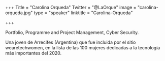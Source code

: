 ﻿+++
Title = "Carolina Orqueda"
Twitter = "@LaOrque"
image = "carolina-orqueda.jpg"
type = "speaker"
linktitle = "Carolina-Orqueda"

+++

Portfolio, Programme and Project Management, Cyber Security.

Una joven de Arrecifes (Argentina) que fue incluida por el sitio wearetechwomen, en la lista de las 100 mujeres dedicadas a la tecnología más importantes del 2020.
